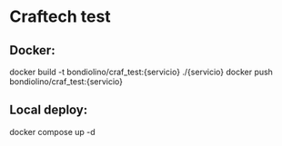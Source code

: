 # Craftech test

## Docker:

docker build -t bondiolino/craf_test:{servicio} ./{servicio}
docker push bondiolino/craf_test:{servicio}

## Local deploy:
docker compose up -d